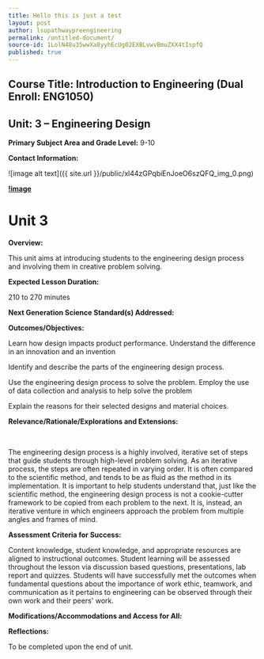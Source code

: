 ```yaml
---
title: Hello this is just a test
layout: post
author: lsupathwaypreengineering
permalink: /untitled-document/
source-id: 1LolN48u35wwXa8yyhEcUg02EXBLvwvBmuZXX4tIspfQ
published: true
---
```

## **Course Title**: Introduction to Engineering (Dual Enroll: ENG1050)

## **Unit**: 3 – Engineering Design

**Primary Subject Area and Grade Level:** 9-10

**Contact Information:** 

![image alt text]({{ site.url }}/public/xl44zGPqbiEnJoeO6szQFQ_img_0.png)

**[!image](https://lh3.googleusercontent.com/oclstq1wTLTdAhffaCQ2GTToizCphTOseOZb14DruGSTjrqNTydZDGwxLkNn6fqR8UVYHNqZSJb0-bnTwSvtpPeiRS5FBpjFhJZd57HRo3ClVIgMiULk0ArrI41bYLr5XbYHUlS72bglUc9LzEfzR5cqY6F21RrjjOpkDP0CxLpwJD1CuwGmgmXPPE1lOEGo9TPD-wyNX0pnkQGDziZ__xz9dfZfYH9GaYsuMlok5BHNjnaGIyQ7zFQ7CY9o4KARPAJ92CxGhZvvfXK7eK5uDR2iFVmEz8JvZXGyomKCtp_A6VfLPlLhnaUCIiwoA1IIhhwONo_ilZJg53BdKVfG5KAKy_3H4hrdn8Zv_voSLMkkpdAiisOtfwKwEcPmSTMdQbLN8Skhsv-LWIPWTqICHN4JLiz9LQeJtvnNBcJrlVnSdhstwqoEdbzduB6S2_OmupYtNAt62hSev2b-aXC735X4ottfSk8vrp8FRJSRxy0mBFHy1KMl0V3EglfFVYBw6d_Yv5d6zU1HUfPnjNqt96SVN1meN43Rx18YxcnUZ-Y2EQ_RGdlZmak4sd22yhYqQWb2ZFQZb84gWEdahbImFnhGQX5trxMrDaOr2A=s128-no)**

# Unit 3

**Overview:**

This unit aims at introducing students to the engineering design process and involving them in creative problem solving.

**Expected Lesson Duration:**

210 to 270 minutes

**Next Generation Science Standard(s) Addressed:**

**Outcomes/Objectives:**

Learn how design impacts product performance.Understand the difference in an innovation and an invention

Identify and describe the parts of the engineering design process.

Use the engineering design process to solve the problem.Employ the use of data collection and analysis to help solve the problem

Explain the reasons for their selected designs and material choices.

**Relevance/Rationale/Explorations and Extensions:**

                                           	

The engineering design process is a highly involved, iterative set of steps that guide students through high-level problem solving. As an iterative process, the steps are often repeated in varying order. It is often compared to the scientific method, and tends to be as fluid as the method in its implementation. It is important to help students understand that, just like the scientific method, the engineering design process is not a cookie-cutter framework to be copied from each problem to the next. It is, instead, an iterative venture in which engineers approach the problem from multiple angles and frames of mind. 

**Assessment Criteria for Success:**

Content knowledge, student knowledge, and appropriate resources are aligned to instructional outcomes. Student learning will be assessed throughout the lesson via discussion based questions, presentations, lab report and quizzes. Students will have successfully met the outcomes when fundamental questions about the importance of work ethic, teamwork, and communication as it pertains to engineering can be observed through their own work and their peers' work.

**Modifications/Accommodations and Access for All:**

**Reflections:**

To be completed upon the end of unit.


